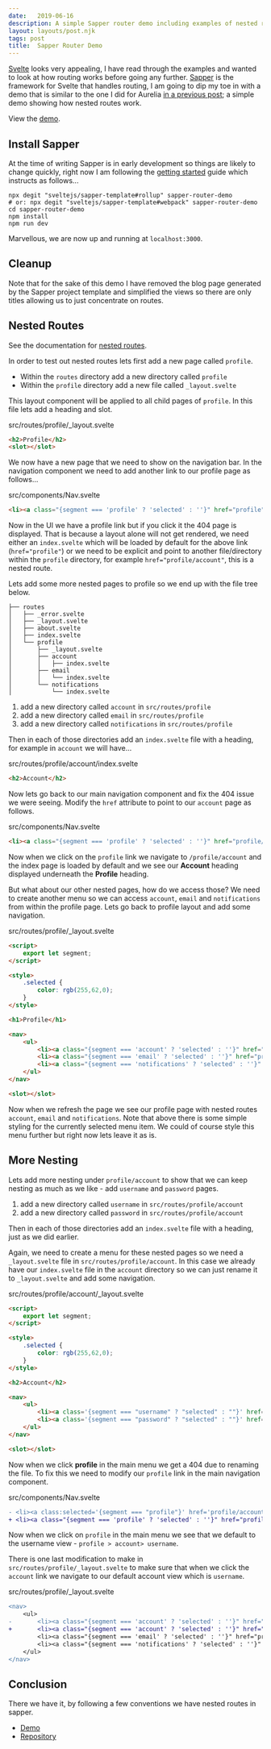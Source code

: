 ```yaml
---
date:   2019-06-16
description: A simple Sapper router demo including examples of nested routes
layout: layouts/post.njk
tags: post
title:  Sapper Router Demo
---
```


[Svelte](https://svelte.dev/) looks very appealing, I have read through the examples and wanted to look at how routing works before going any further. [Sapper](https://sapper.svelte.dev/) is the framework for Svelte that handles routing, I am going to dip my toe in with a demo that is similar to the one I did for Aurelia [in a previous post](/posts/aurelia-router-demo-on-codesandbox/); a simple demo showing how nested routes work.

View the [demo](https://sapper-router-demo.netlify.com/).

## Install Sapper

At the time of writing Sapper is in early development so things are likely to change quickly, right now I am following the [getting started](https://sapper.svelte.dev/docs#Getting_started) guide which instructs as follows...

```shell
npx degit "sveltejs/sapper-template#rollup" sapper-router-demo
# or: npx degit "sveltejs/sapper-template#webpack" sapper-router-demo
cd sapper-router-demo
npm install
npm run dev
```

Marvellous, we are now up and running at `localhost:3000`.

## Cleanup

Note that for the sake of this demo I have removed the blog page generated by the Sapper project template and simplified the views so there are only titles allowing us to just concentrate on routes.

## Nested Routes

<p class="info">See the documentation for <a href="https://sapper.svelte.dev/docs#Nested_routes">nested routes</a>.</p>

In order to test out nested routes lets first add a new page called `profile`.

- Within the `routes` directory add a new directory called `profile`
- Within the `profile` directory add a new file called `_layout.svelte`

This layout component will be applied to all child pages of `profile`. In this file lets add a heading and slot.

<p class="file-path">src/routes/profile/_layout.svelte</p>

```html
<h2>Profile</h2>
<slot></slot>
```

We now have a new page that we need to show on the navigation bar. In the navigation component we need to add another link to our profile page as follows...

<p class="file-path">src/components/Nav.svelte</p>

```html
<li><a class="{segment === 'profile' ? 'selected' : ''}" href="profile">profile</a></li>
```

Now in the UI we have a profile link but if you click it the 404 page is displayed. That is because a layout alone will not get rendered, we need either an `index.svelte` which will be loaded by default for the above link (`href="profile"`) or we need to be explicit and point to another file/directory within the `profile` directory, for example `href="profile/account"`, this is a nested route.

Lets add some more nested pages to profile so we end up with the file tree below.

```shell
├── routes
│   ├── _error.svelte
│   ├── _layout.svelte
│   ├── about.svelte
│   ├── index.svelte
│   └── profile
│       ├── _layout.svelte
│       ├── account
│       │   ├── index.svelte
│       ├── email
│       │   └── index.svelte
│       └── notifications
│           └── index.svelte
```

1. add a new directory called `account` in `src/routes/profile`
1. add a new directory called `email` in `src/routes/profile`
1. add a new directory called `notifications` in `src/routes/profile`

Then in each of those directories add an `index.svelte` file with a heading, for example in `account` we will have...

<p class="file-path">src/routes/profile/account/index.svelte</p>

```html
<h2>Account</h2>
```

Now lets go back to our main navigation component and fix the 404 issue we were seeing. Modify the `href` attribute to point to our `account` page as follows.

<p class="file-path">src/components/Nav.svelte</p>

```html
<li><a class="{segment === 'profile' ? 'selected' : ''}" href="profile/account">profile</a></li>
```

Now when we click on the `profile` link we navigate to `/profile/account` and the index page is loaded by default and we see our **Account** heading displayed underneath the **Profile** heading.

But what about our other nested pages, how do we access those? We need to create another menu so we can access `account`, `email` and `notifications` from within the profile page. Lets go back to profile layout and add some navigation.

<p class="file-path">src/routes/profile/_layout.svelte</p>

```html
<script>
	export let segment;
</script>

<style>
	.selected {
		color: rgb(255,62,0);
	}
</style>

<h1>Profile</h1>

<nav>
	<ul>
		<li><a class="{segment === 'account' ? 'selected' : ''}" href="profile/account/">account</a></li>
		<li><a class="{segment === 'email' ? 'selected' : ''}" href="profile/email">email</a></li>
		<li><a class="{segment === 'notifications' ? 'selected' : ''}" href="profile/notifications">notifications</a></li>
	</ul>
</nav>

<slot></slot>
```

Now when we refresh the page we see our profile page with nested routes `account`, `email` and `notifications`. Note that above there is some simple styling for the currently selected menu item. We could of course style this menu further but right now lets leave it as is.

## More Nesting

Lets add more nesting under `profile/account` to show that we can keep nesting as much as we like - add `username` and `password` pages.

1. add a new directory called `username` in `src/routes/profile/account`
1. add a new directory called `password` in `src/routes/profile/account`

Then in each of those directories add an `index.svelte` file with a heading, just as we did earlier.

Again, we need to create a menu for these nested pages so we need a `_layout.svelte` file in `src/routes/profile/account`. In this case we already have our `index.svelte` file in the `account` directory so we can just rename it to `_layout.svelte` and add some navigation.

<p class="file-path">src/routes/profile/account/_layout.svelte</p>

```html
<script>
    export let segment;
</script>

<style>
	.selected {
		color: rgb(255,62,0);
	}
</style>

<h2>Account</h2>

<nav>
    <ul>
        <li><a class='{segment === "username" ? "selected" : ""}' href='profile/account/username'>Username</a></li>
        <li><a class='{segment === "password" ? "selected" : ""}' href='profile/account/password'>Password</a></li>
    </ul>
</nav>

<slot></slot>
```

Now when we click **profile** in the main menu we get a 404 due to renaming the file. To fix this we need to modify our `profile` link in the main navigation component.

<p class="file-path">src/components/Nav.svelte</p>

```diff
- <li><a class:selected='{segment === "profile"}' href='profile/account'>profile</a></li>
+ <li><a class="{segment === 'profile' ? 'selected' : ''}" href="profile/account/username">profile</a></li>
```

Now when we click on `profile` in the main menu we see that we default to the username view - `profile > account> username`.

There is one last modification to make in `src/routes/profile/_layout.svelte` to make sure that when we click the `account` link we navigate to our default account view which is `username`.

<p class="file-path">src/routes/profile/_layout.svelte</p>

```diff
<nav>
	<ul>
-		<li><a class="{segment === 'account' ? 'selected' : ''}" href="profile/account/">account</a></li>
+		<li><a class="{segment === 'account' ? 'selected' : ''}" href="profile/account/username">account</a></li>
		<li><a class="{segment === 'email' ? 'selected' : ''}" href="profile/email">email</a></li>
		<li><a class="{segment === 'notifications' ? 'selected' : ''}" href="profile/notifications">notifications</a></li>
	</ul>
</nav>
```

## Conclusion

There we have it, by following a few conventions we have nested routes in sapper.

- [Demo](https://sapper-router-demo.netlify.com/)
- [Repository](https://github.com/ScottWhittaker/sapper-router-demo)
